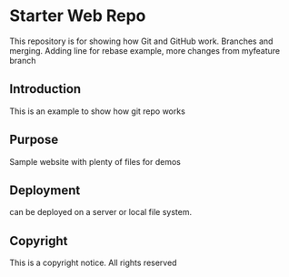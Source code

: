 # Starter Web Repo

This repository is for showing how Git and GitHub work. Branches and merging. Adding line for rebase example, more changes from myfeature branch

## Introduction

This is an example to show how git repo works 

## Purpose

Sample website with plenty of files for demos

## Deployment

can be deployed on a server or local file system.

## Copyright

This is a copyright notice. All rights reserved

